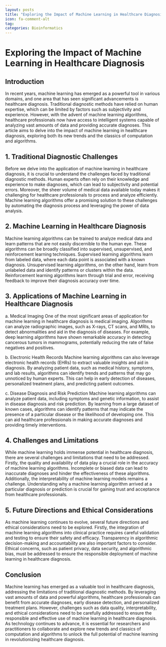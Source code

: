 ```yaml
---
layout: posts
title: "Exploring the Impact of Machine Learning in Healthcare Diagnosis"
icon: fa-comment-alt
tag:
categories: Bioinformatics
---
```



# Exploring the Impact of Machine Learning in Healthcare Diagnosis

## Introduction
In recent years, machine learning has emerged as a powerful tool in various domains, and one area that has seen significant advancements is healthcare diagnosis. Traditional diagnostic methods have relied on human expertise, which can be limited by factors such as subjectivity and experience. However, with the advent of machine learning algorithms, healthcare professionals now have access to intelligent systems capable of analyzing vast amounts of data and providing accurate diagnoses. This article aims to delve into the impact of machine learning in healthcare diagnosis, exploring both its new trends and the classics of computation and algorithms.

## 1. Traditional Diagnostic Challenges
Before we delve into the application of machine learning in healthcare diagnosis, it is crucial to understand the challenges faced by traditional diagnostic methods. Human experts often rely on their knowledge and experience to make diagnoses, which can lead to subjectivity and potential errors. Moreover, the sheer volume of medical data available today makes it challenging for healthcare professionals to process and analyze efficiently. Machine learning algorithms offer a promising solution to these challenges by automating the diagnosis process and leveraging the power of data analysis.

## 2. Machine Learning in Healthcare Diagnosis
Machine learning algorithms can be trained to analyze medical data and learn patterns that are not easily discernible to the human eye. These algorithms can be broadly classified into supervised, unsupervised, and reinforcement learning techniques. Supervised learning algorithms learn from labeled data, where each data point is associated with a known diagnosis. Unsupervised learning algorithms, on the other hand, learn from unlabeled data and identify patterns or clusters within the data. Reinforcement learning algorithms learn through trial and error, receiving feedback to improve their diagnosis accuracy over time.

## 3. Applications of Machine Learning in Healthcare Diagnosis
a. Medical Imaging
One of the most significant areas of application for machine learning in healthcare diagnosis is medical imaging. Algorithms can analyze radiographic images, such as X-rays, CT scans, and MRIs, to detect abnormalities and aid in the diagnosis of diseases. For example, deep learning algorithms have shown remarkable accuracy in detecting cancerous tumors in mammograms, potentially reducing the rate of false negatives and positives.

b. Electronic Health Records
Machine learning algorithms can also leverage electronic health records (EHRs) to extract valuable insights and aid in diagnosis. By analyzing patient data, such as medical history, symptoms, and lab results, algorithms can identify trends and patterns that may go unnoticed by human experts. This can help in early detection of diseases, personalized treatment plans, and predicting patient outcomes.

c. Disease Diagnosis and Risk Prediction
Machine learning algorithms can analyze patient data, including symptoms and genetic information, to assist in disease diagnosis and risk prediction. By learning from a large dataset of known cases, algorithms can identify patterns that may indicate the presence of a particular disease or the likelihood of developing one. This can aid healthcare professionals in making accurate diagnoses and providing timely interventions.

## 4. Challenges and Limitations
While machine learning holds immense potential in healthcare diagnosis, there are several challenges and limitations that need to be addressed. Firstly, the quality and availability of data play a crucial role in the accuracy of machine learning algorithms. Incomplete or biased data can lead to inaccurate diagnoses and hinder the effectiveness of these algorithms. Additionally, the interpretability of machine learning models remains a challenge. Understanding why a machine learning algorithm arrived at a particular diagnosis or prediction is crucial for gaining trust and acceptance from healthcare professionals.

## 5. Future Directions and Ethical Considerations
As machine learning continues to evolve, several future directions and ethical considerations need to be explored. Firstly, the integration of machine learning algorithms into clinical practice requires careful validation and testing to ensure their safety and efficacy. Transparency in algorithmic decision-making and accountability are also important factors to consider. Ethical concerns, such as patient privacy, data security, and algorithmic bias, must be addressed to ensure the responsible deployment of machine learning in healthcare diagnosis.

## Conclusion
Machine learning has emerged as a valuable tool in healthcare diagnosis, addressing the limitations of traditional diagnostic methods. By leveraging vast amounts of data and powerful algorithms, healthcare professionals can benefit from accurate diagnoses, early disease detection, and personalized treatment plans. However, challenges such as data quality, interpretability, and ethical considerations need to be carefully addressed to ensure the responsible and effective use of machine learning in healthcare diagnosis. As technology continues to advance, it is essential for researchers and practitioners to collaborate and explore new trends and classics of computation and algorithms to unlock the full potential of machine learning in revolutionizing healthcare diagnosis.
